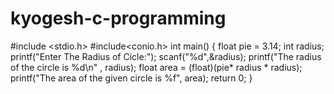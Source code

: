 # kyogesh-c-programming
#include <stdio.h>
#include<conio.h>
int main() {
   float pie = 3.14;
   int radius;
   printf("Enter The Radius of Cicle:");
   scanf("%d",&radius);
   printf("The radius of the circle is %d\n" , radius);
   float area = (float)(pie* radius * radius);
   printf("The area of the given circle is %f", area);
   return 0;
}
